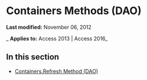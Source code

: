 
# Containers Methods (DAO)

 **Last modified:** November 06, 2012

 _ **Applies to:** Access 2013 | Access 2016_

## In this section


- [Containers.Refresh Method (DAO)](a4fe114a-9209-4a01-b7c8-8e83bc5adb04.md)
    
